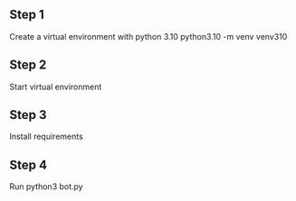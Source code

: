 Step 1
-------
Create a virtual environment with python 3.10
python3.10 -m venv venv310

Step 2
-------
Start virtual environment

Step 3
--------
Install requirements

Step 4
--------
Run python3 bot.py

